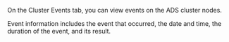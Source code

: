 On the Cluster Events tab, you can view events on the ADS cluster nodes.

Event information includes the event that occurred, the date and time, the duration of the event, and its result.
